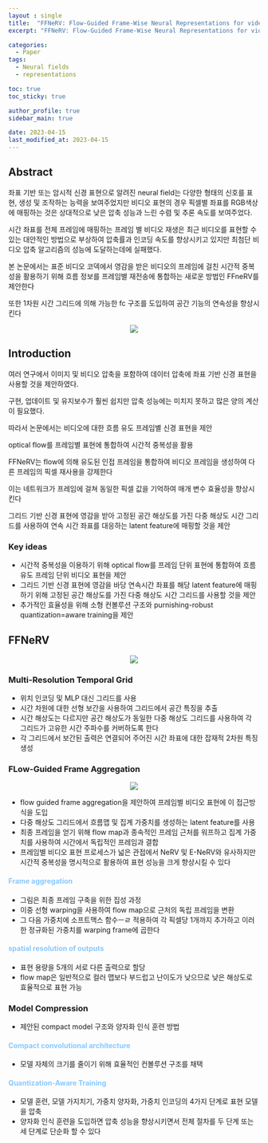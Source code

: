```yaml
---
layout : single
title:  "FFNeRV: Flow-Guided Frame-Wise Neural Representations for videos"
excerpt: "FFNeRV: Flow-Guided Frame-Wise Neural Representations for videos 논문 정리"

categories:
  - Paper
tags:
  - Neural fields
  - representations

toc: true
toc_sticky: true

author_profile: true
sidebar_main: true

date: 2023-04-15
last_modified_at: 2023-04-15
---
```


## Abstract

좌표 기반 또는 암시적 신경 표현으로 알려진 neural field는 다양한 형태의 신호를 표현, 생성 및 조작하는 능력을 보여주었지만 비디오 표현의 경우 픽셀별 좌표를 RGB색상에 매핑하는 것은 상대적으로 낮은 압축 성능과 느린 수렴 및 추론 속도를 보여주었다.

시간 좌표를 전체 프레임에 매핑하는 프레임 별 비디오 재생은 최근 비디오를 표현할 수 있는 대안적인 방법으로 부상하여 압축률과 인코딩 속도를 향상시키고 있지만 최첨단 비디오 압축 알고리즘의 성능에 도달하는데에 실패했다.

  

본 논문에서는 표준 비디오 코덱에서 영감을 받은 비디오의 프레임에 걸친 시간적 중복성을 활용하기 위해 흐름 정보를 프레임별 재전송에 통합하는 새로운 방법인 FFneRV를 제안한다

또한 1차원 시간 그리드에 의해 가능한 fc 구조를 도입하여 공간 기능의 연속성을 향상시킨다

  

<p align="center"><img src="/assets/images/Paper/ffnerv/figure\_1.png"></p>

  

## Introduction

여러 연구에서 이미지 및 비디오 압축을 포함하여 데이터 압축에 좌표 기반 신경 표현을 사용할 것을 제안하였다.

구현, 업데이트 및 유지보수가 훨씬 쉽지만 압축 성능에는 미치지 못하고 많은 양의 계산이 필요했다.

  

따라서 논문에서는 비디오에 대한 흐름 유도 프레임별 신경 표현을 제안

optical flow를 프레임별 표현에 통합하여 시간적 중복성을 활용

  

FFNeRV는 flow에 의해 유도된 인접 프레임을 통합하여 비디오 프레임을 생성하여 다른 프레임의 픽셀 재사용을 강제한다

이는 네트워크가 프레임에 걸쳐 동일한 픽셀 값을 기억하여 매개 변수 효율성을 향상시킨다

  

그리드 기반 신경 표현에 영감을 받아 고정된 공간 해상도를 가진 다중 해상도 시간 그리드를 사용하여 연속 시간 좌표를 대응하는 latent feature에 매핑할 것을 제안

  

### Key ideas

- 시간적 중복성을 이용하기 위해 optical flow를 프레임 단위 표현에 통합하여 흐름 유도 프레임 단위 비디오 표현을 제안
- 그리드 기반 신경 표현에 영감을 바당 연속시간 좌표를 해당 latent feature에 매핑하기 위해 고정된 공간 해상도를 가진 다중 해상도 시간 그리드를 사용할 것을 제안
- 추가적인 효율성을 위해 소형 컨볼루션 구조와 purnishing-robust quantization=aware training을 제안

  

## FFNeRV

<p align="center"><img src="/assets/images/Paper/ffnerv/figure\_2.png"></p>

### Multi-Resolution Temporal Grid

- 위치 인코딩 및 MLP 대신 그리드를 사용
- 시간 차원에 대한 선형 보간을 사용하여 그리드에서 공간 특징을 추출
- 시간 해상도는 다르지만 공간 해상도가 동일한 다중 해상도 그리드를 사용하여 각 그리드가 고유한 시간 주파수를 커버하도록 한다
- 각 그리드에서 보간된 출력은 연결되어 주어진 시간 좌표에 대한 잡재적 2차원 특징 생성

  

### FLow-Guided Frame Aggregation

  

<p align="center"><img src="/assets/images/Paper/ffnerv/figure\_3.png"></p>

- flow guided frame aggregation을 제안하여 프레임별 비디오 표현에 이 접근방식을 도입
- 다중 해상도 그리드에서 흐름맵 및 집계 가중치를 생성하는 latent feature를 사용
- 최종 프레임을 얻기 위해 flow map과 종속적인 프레임 근처를 워프하고 집계 가중치를 사용하여 시간에서 독립적인 프레임과 결합
- 프레임별 비디오 표현 프로세스가 넓은 관접에서 NeRV 및 E-NeRV와 유사하지만 시간적 중복성을 명시적으로 활용하여 표현 성능을 크게 향상시킬 수 있다

  

#### <span style="color: #88c8ff"> Frame aggregation </span>

- 그림은 최종 프레임 구축을 위한 집성 과정
- 이중 선형 warping을 사용하여 flow map으로 근처의 독립 프레임을 변환
- 그 다음 가중치에 소프트맥스 함수ㅡㄹ 적용하여 각 픽셀당 1개까지 추가하고 이러한 정규화된 가중치를 warping frame에 곱한다

  

#### <span style="color: #88c8ff"> spatial resolution of outputs </span>

- 표현 용량을 5개의 서로 다른 출력으로 할당
- flow map은 일반적으로 컬러 맵보다 부드럽고 난이도가 낮으므로 낮은 해상도로 효율적으로 표현 가능

  

### Model Compression

- 제안된 compact model 구조와 양자화 인식 훈련 방법

  

#### <span style="color: #88c8ff"> Compact convolutional architecture </span>

- 모델 자체의 크기를 줄이기 위해 효율적인 컨볼루션 구조를 채택

  

#### <span style="color: #88c8ff"> Quantization-Aware Training </span>

- 모델 훈련, 모델 가지치기, 가중치 양자화, 가중치 인코딩의 4가지 단계로 표현 모델을 압축
- 양자화 인식 훈련을 도입하면 압축 성능을 향상시키면서 전체 절차를 두 단계 또는 세 단계로 단순화 할 수 있다